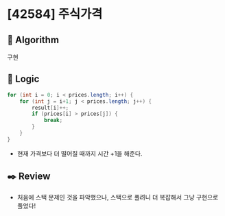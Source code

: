 # [42584] 주식가격

## :pushpin: **Algorithm**

구현

## :round_pushpin: **Logic**

```java
for (int i = 0; i < prices.length; i++) {
    for (int j = i+1; j < prices.length; j++) {
        result[i]++;
        if (prices[i] > prices[j]) {
            break;
        }
    }
}        
```

- 현재 가격보다 더 떨어질 때까지 시간 +1을 해준다.

## :black_nib: **Review**

- 처음에 스택 문제인 것을 파악했으나, 스택으로 풀려니 더 복잡해서 그냥 구현으로 풀었다!